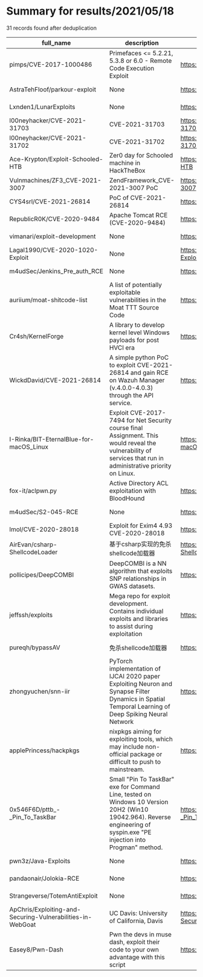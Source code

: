 
# Summary for results/2021/05/18
    
31 records found after deduplication

| full_name | description | html_url | matched_list | matched_count | pushed_at | size | stargazers_count | language | forks_count |
|------------------------------------------------------------|-------------------------------------------------------------------------------------------------------------------------------------------------------------------------|-------------------------------------------------------------------------------|---------------------------------------------------|-----------------|---------------------------|--------|--------------------|------------------|---------------|
| pimps/CVE-2017-1000486 | Primefaces <= 5.2.21, 5.3.8 or 6.0 - Remote Code Execution Exploit | https://github.com/pimps/CVE-2017-1000486 | ['cve-2', 'exploit', 'remote code execution'] | 3 | 2021-05-18 16:24:42+00:00 | 25326 | 55 | Python | 22 |
| AstraTehFloof/parkour-exploit | None | https://github.com/AstraTehFloof/parkour-exploit | ['exploit'] | 1 | 2021-05-18 21:21:19+00:00 | 35 | 0 | Lua | 0 |
| Lxnden1/LunarExploits | None | https://github.com/Lxnden1/LunarExploits | ['exploit'] | 1 | 2021-05-18 23:36:32+00:00 | 1 | 0 | | 0 |
| l00neyhacker/CVE-2021-31703 | CVE-2021-31703 | https://github.com/l00neyhacker/CVE-2021-31703 | ['cve-2'] | 1 | 2021-05-18 21:50:30+00:00 | 2 | 0 | | 0 |
| l00neyhacker/CVE-2021-31702 | CVE-2021-31702 | https://github.com/l00neyhacker/CVE-2021-31702 | ['cve-2'] | 1 | 2021-05-18 21:45:25+00:00 | 1 | 0 | | 0 |
| Ace-Krypton/Exploit-Schooled-HTB | Zer0 day for Schooled machine in HackTheBox | https://github.com/Ace-Krypton/Exploit-Schooled-HTB | ['exploit'] | 1 | 2021-05-18 20:18:38+00:00 | 4 | 2 | Python | 0 |
| Vulnmachines/ZF3_CVE-2021-3007 | ZendFramework_CVE-2021-3007 PoC | https://github.com/Vulnmachines/ZF3_CVE-2021-3007 | ['cve poc', 'cve-2'] | 2 | 2021-05-18 14:17:26+00:00 | 2 | 0 | PHP | 0 |
| CYS4srl/CVE-2021-26814 | PoC of CVE-2021-26814 | https://github.com/CYS4srl/CVE-2021-26814 | ['cve poc', 'cve-2'] | 2 | 2021-05-18 15:13:16+00:00 | 4 | 0 | Python | 0 |
| RepublicR0K/CVE-2020-9484 | Apache Tomcat RCE (CVE-2020-9484) | https://github.com/RepublicR0K/CVE-2020-9484 | ['cve-2', 'rce'] | 2 | 2021-05-18 13:27:11+00:00 | 6 | 3 | Python | 0 |
| vimanari/exploit-development | None | https://github.com/vimanari/exploit-development | ['exploit'] | 1 | 2021-05-18 10:19:35+00:00 | 181579 | 1 | Objective-C | 2 |
| Lagal1990/CVE-2020-1020-Exploit | None | https://github.com/Lagal1990/CVE-2020-1020-Exploit | ['cve-2', 'exploit'] | 2 | 2021-05-18 07:57:20+00:00 | 20 | 15 | C++ | 7 |
| m4udSec/Jenkins_Pre_auth_RCE | None | https://github.com/m4udSec/Jenkins_Pre_auth_RCE | ['rce'] | 1 | 2021-05-18 23:38:47+00:00 | 11 | 0 | Python | 0 |
| auriium/moat-shitcode-list | A list of potentially exploitable vulnerabilities in the Moat TTT Source Code | https://github.com/auriium/moat-shitcode-list | ['exploit'] | 1 | 2021-05-18 01:47:29+00:00 | 5 | 0 | | 0 |
| Cr4sh/KernelForge | A library to develop kernel level Windows payloads for post HVCI era | https://github.com/Cr4sh/KernelForge | ['exploit'] | 1 | 2021-05-18 20:18:00+00:00 | 6547 | 194 | C++ | 38 |
| WickdDavid/CVE-2021-26814 | A simple python PoC to exploit CVE-2021-26814 and gain RCE on Wazuh Manager (v.4.0.0-4.0.3) through the API service. | https://github.com/WickdDavid/CVE-2021-26814 | ['cve poc', 'cve-2', 'exploit', 'rce', 'rce poc'] | 5 | 2021-05-18 15:15:40+00:00 | 9 | 7 | Python | 1 |
| I-Rinka/BIT-EternalBlue-for-macOS_Linux | Exploit CVE-2017-7494 for Net Security course final Assignment. This would reveal the vulnerability of services that run in administrative priority on Linux. | https://github.com/I-Rinka/BIT-EternalBlue-for-macOS_Linux | ['exploit'] | 1 | 2021-05-18 06:35:50+00:00 | 26 | 2 | Python | 1 |
| fox-it/aclpwn.py | Active Directory ACL exploitation with BloodHound | https://github.com/fox-it/aclpwn.py | ['exploit'] | 1 | 2021-05-18 22:44:09+00:00 | 20 | 472 | Python | 82 |
| m4udSec/S2-045-RCE | None | https://github.com/m4udSec/S2-045-RCE | ['rce'] | 1 | 2021-05-18 20:24:45+00:00 | 31 | 0 | Python | 0 |
| lmol/CVE-2020-28018 | Exploit for Exim4 4.93 CVE-2020-28018 | https://github.com/lmol/CVE-2020-28018 | ['cve-2', 'exploit'] | 2 | 2021-05-18 20:24:28+00:00 | 3417 | 3 | C | 1 |
| AirEvan/csharp-ShellcodeLoader | 基于csharp实现的免杀shellcode加载器 | https://github.com/AirEvan/csharp-ShellcodeLoader | ['shellcode'] | 1 | 2021-05-18 03:19:31+00:00 | 390 | 14 | C# | 2 |
| pollicipes/DeepCOMBI | DeepCOMBI is a NN algorithm that exploits SNP relationships in GWAS datasets. | https://github.com/pollicipes/DeepCOMBI | ['exploit'] | 1 | 2021-05-18 10:24:12+00:00 | 29476 | 0 | Jupyter Notebook | 0 |
| jeffssh/exploits | Mega repo for exploit development. Contains individual exploits and libraries to assist during exploitation | https://github.com/jeffssh/exploits | ['exploit'] | 1 | 2021-05-18 22:17:50+00:00 | 20 | 2 | Python | 0 |
| pureqh/bypassAV | 免杀shellcode加载器 | https://github.com/pureqh/bypassAV | ['shellcode'] | 1 | 2021-05-18 05:03:03+00:00 | 13 | 276 | Python | 61 |
| zhongyuchen/snn-iir | PyTorch implementation of IJCAI 2020 paper Exploiting Neuron and Synapse Filter Dynamics in Spatial Temporal Learning of Deep Spiking Neural Network | https://github.com/zhongyuchen/snn-iir | ['exploit'] | 1 | 2021-05-18 03:07:32+00:00 | 34368 | 2 | Jupyter Notebook | 0 |
| applePrincess/hackpkgs | nixpkgs aiming for exploiting tools, which may include non-official package or difficult to push to mainstream. | https://github.com/applePrincess/hackpkgs | ['exploit'] | 1 | 2021-05-18 12:37:53+00:00 | 92 | 2 | Nix | 0 |
| 0x546F6D/pttb_-_Pin_To_TaskBar | Small "Pin To TaskBar" exe for Command Line, tested on Windows 10 Version 20H2 (Win10 19042.964). Reverse engineering of syspin.exe "PE injection into Progman" method. | https://github.com/0x546F6D/pttb_-_Pin_To_TaskBar | ['command injection'] | 1 | 2021-05-18 07:29:09+00:00 | 238 | 10 | C | 0 |
| pwn3z/Java-Exploits | None | https://github.com/pwn3z/Java-Exploits | ['exploit'] | 1 | 2021-05-18 02:29:43+00:00 | 4 | 2 | Shell | 1 |
| pandaonair/Jolokia-RCE | None | https://github.com/pandaonair/Jolokia-RCE | ['rce'] | 1 | 2021-05-18 20:31:42+00:00 | 470 | 2 | Java | 1 |
| Strangeverse/TotemAntiExploit | None | https://github.com/Strangeverse/TotemAntiExploit | ['exploit'] | 1 | 2021-05-18 17:52:06+00:00 | 2 | 0 | | 0 |
| ApChris/Exploiting-and-Securing-Vulnerabilities-in-WebGoat | UC Davis: University of California, Davis | https://github.com/ApChris/Exploiting-and-Securing-Vulnerabilities-in-WebGoat | ['exploit'] | 1 | 2021-05-18 20:46:46+00:00 | 23006 | 0 | JavaScript | 0 |
| Easey8/Pwn-Dash | Pwn the devs in muse dash, exploit their code to your own advantage with this script | https://github.com/Easey8/Pwn-Dash | ['exploit'] | 1 | 2021-05-18 23:44:24+00:00 | 0 | 0 | | 0 |
